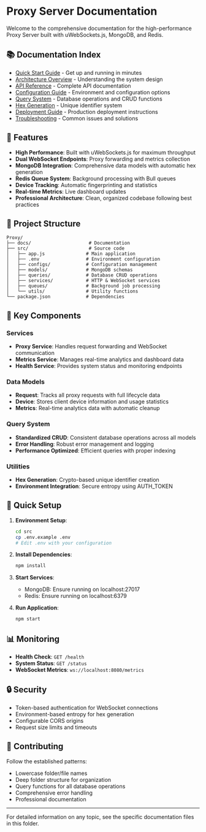# Proxy Server Documentation

Welcome to the comprehensive documentation for the high-performance Proxy Server built with uWebSockets.js, MongoDB, and Redis.

## 📚 Documentation Index

- [Quick Start Guide](./quick-start.md) - Get up and running in minutes
- [Architecture Overview](./architecture.md) - Understanding the system design
- [API Reference](./api-reference.md) - Complete API documentation
- [Configuration Guide](./configuration.md) - Environment and configuration options
- [Query System](./query-system.md) - Database operations and CRUD functions
- [Hex Generation](./hex-generation.md) - Unique identifier system
- [Deployment Guide](./deployment.md) - Production deployment instructions
- [Troubleshooting](./troubleshooting.md) - Common issues and solutions

## 🚀 Features

- **High Performance**: Built with uWebSockets.js for maximum throughput
- **Dual WebSocket Endpoints**: Proxy forwarding and metrics collection
- **MongoDB Integration**: Comprehensive data models with automatic hex generation
- **Redis Queue System**: Background processing with Bull queues
- **Device Tracking**: Automatic fingerprinting and statistics
- **Real-time Metrics**: Live dashboard updates
- **Professional Architecture**: Clean, organized codebase following best practices

## 📁 Project Structure

```
Proxy/
├── docs/                     # Documentation
├── src/                      # Source code
│   ├── app.js               # Main application
│   ├── .env                 # Environment configuration
│   ├── configs/             # Configuration management
│   ├── models/              # MongoDB schemas
│   ├── queries/             # Database CRUD operations
│   ├── services/            # HTTP & WebSocket services
│   ├── queues/              # Background job processing
│   └── utils/               # Utility functions
└── package.json             # Dependencies
```

## 🎯 Key Components

### Services
- **Proxy Service**: Handles request forwarding and WebSocket communication
- **Metrics Service**: Manages real-time analytics and dashboard data
- **Health Service**: Provides system status and monitoring endpoints

### Data Models
- **Request**: Tracks all proxy requests with full lifecycle data
- **Device**: Stores client device information and usage statistics
- **Metrics**: Real-time analytics data with automatic cleanup

### Query System
- **Standardized CRUD**: Consistent database operations across all models
- **Error Handling**: Robust error management and logging
- **Performance Optimized**: Efficient queries with proper indexing

### Utilities
- **Hex Generation**: Crypto-based unique identifier creation
- **Environment Integration**: Secure entropy using AUTH_TOKEN

## 🔧 Quick Setup

1. **Environment Setup**:
   ```bash
   cd src
   cp .env.example .env
   # Edit .env with your configuration
   ```

2. **Install Dependencies**:
   ```bash
   npm install
   ```

3. **Start Services**:
   - MongoDB: Ensure running on localhost:27017
   - Redis: Ensure running on localhost:6379

4. **Run Application**:
   ```bash
   npm start
   ```

## 📊 Monitoring

- **Health Check**: `GET /health`
- **System Status**: `GET /status`
- **WebSocket Metrics**: `ws://localhost:8080/metrics`

## 🔒 Security

- Token-based authentication for WebSocket connections
- Environment-based entropy for hex generation
- Configurable CORS origins
- Request size limits and timeouts

## 🤝 Contributing

Follow the established patterns:
- Lowercase folder/file names
- Deep folder structure for organization
- Query functions for all database operations
- Comprehensive error handling
- Professional documentation

---

For detailed information on any topic, see the specific documentation files in this folder.
